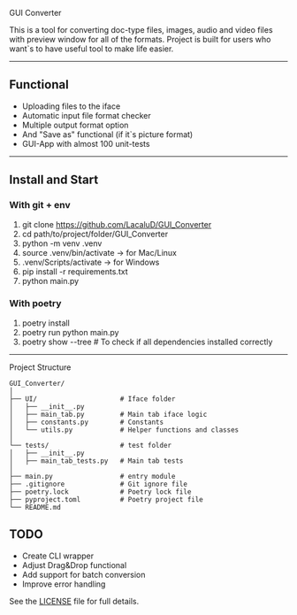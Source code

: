 GUI Converter

This is a tool for converting doc-type files, images, audio and video files with preview window for all of the formats.
Project is built for users who want`s to have useful tool to make life easier.

---

## Functional
- Uploading files to the iface
- Automatic input file format checker
- Multiple output format option
- And "Save as" functional (if it`s picture format)
- GUI-App with almost 100 unit-tests

---

## Install and Start
### With git + env
1. git clone https://github.com/LacaluD/GUI_Converter
2. cd path/to/project/folder/GUI_Converter
3. python -m venv .venv
4. source .venv/bin/activate -> for Mac/Linux
4. .venv/Scripts/activate -> for Windows
5. pip install -r requirements.txt
6. python main.py

### With poetry
1. poetry install 
2. poetry run python main.py
3. poetry show --tree    # To check if all dependencies installed correctly

---

Project Structure
```text
GUI_Converter/
│
├── UI/                     # Iface folder
│   ├── __init__.py
│   ├── main_tab.py         # Main tab iface logic
│   ├── constants.py        # Constants
│   └── utils.py            # Helper functions and classes
│
└── tests/                  # test folder
│   ├── __init__.py
│   ├── main_tab_tests.py   # Main tab tests
│
├── main.py                 # entry module
├── .gitignore              # Git ignore file
├── poetry.lock             # Poetry lock file
├── pyproject.toml          # Poetry project file
└── README.md
```

## TODO
- Create CLI wrapper
- Adjust Drag&Drop functional
- Add support for batch conversion
- Improve error handling



See the [LICENSE](LICENSE) file for full details.
